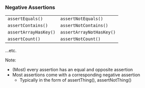 ### Negative Assertions

<table class="equivalence-table">
    <tr class="fragment">
        <td><code>assertEquals()</code></td>
        <td><code>assertNotEquals()</code></td>
    </tr>
    <tr class="fragment">
        <td><code>assertContains()</code></td>
        <td><code>assertNotContains()</code></td>
    </tr>
    <tr class="fragment">
        <td><code>assertArrayHasKey()</code></td>
        <td><code>assertArrayNotHasKey()</code></td>
    </tr>
    <tr class="fragment">
        <td><code>assertCount()</code></td>
        <td><code>assertNotCount()</code></td>
    </tr>
</table>

&hellip;etc.<!-- .element: class="fragment" -->

Note:

* (Most) every assertion has an equal and opposite assertion
* Most assertions come with a corresponding negative assertion
    - Typically in the form of assertThing(), assertNotThing()
